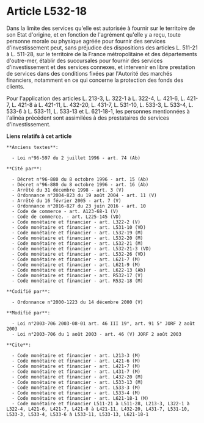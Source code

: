 # Article L532-18

Dans la limite des services qu'elle est autorisée à fournir sur le territoire de son Etat d'origine, et en fonction de
l'agrément qu'elle y a reçu, toute personne morale ou physique agréée pour fournir des services d'investissement peut, sans
préjudice des dispositions des articles L. 511-21 à L. 511-28, sur le territoire de la France métropolitaine et des
départements d'outre-mer, établir des succursales pour fournir des services d'investissement et des services connexes, et
intervenir en libre prestation de services dans des conditions fixées par l'Autorité des marchés financiers, notamment en ce
qui concerne la protection des fonds des clients.

Pour l'application des articles L. 213-3, L. 322-1 à L. 322-4, L. 421-6, L. 421-7, L. 421-8 à L. 421-11, L. 432-20, L. 431-7,
L. 531-10, L. 533-3, L. 533-4, L. 533-6 à L. 533-11, L. 533-13 et L. 621-18-1, les personnes mentionnées à l'alinéa précédent
sont assimilées à des prestataires de services d'investissement.

**Liens relatifs à cet article**

	**Anciens textes**:

	  - Loi n°96-597 du 2 juillet 1996 - art. 74 (Ab)

	**Cité par**:

	  - Décret n°96-880 du 8 octobre 1996 - art. 15 (Ab)
	  - Décret n°96-880 du 8 octobre 1996 - art. 16 (Ab)
	  - Arrêté du 31 décembre 1998 - art. 3 (V)
	  - Ordonnance n°2004-823 du 19 août 2004 - art. 11 (V)
	  - Arrêté du 16 février 2005 - art. 7 (V)
	  - Ordonnance n°2016-827 du 23 juin 2016 - art. 10
	  - Code de commerce - art. A123-68-1 (V)
	  - Code de commerce. - art. L225-145 (VD)
	  - Code monétaire et financier - art. L322-2 (V)
	  - Code monétaire et financier - art. L531-10 (VD)
	  - Code monétaire et financier - art. L532-19 (M)
	  - Code monétaire et financier - art. L532-20 (M)
	  - Code monétaire et financier - art. L532-21 (M)
	  - Code monétaire et financier - art. L532-21-3 (VD)
	  - Code monétaire et financier - art. L532-26 (VD)
	  - Code monétaire et financier - art. L621-7 (M)
	  - Code monétaire et financier - art. L621-9 (M)
	  - Code monétaire et financier - art. L622-13 (Ab)
	  - Code monétaire et financier - art. R532-17 (V)
	  - Code monétaire et financier - art. R532-18 (M)

	**Codifié par**:

	  - Ordonnance n°2000-1223 du 14 décembre 2000 (V)

	**Modifié par**:

	  - Loi n°2003-706 2003-08-01 art. 46 III 19°, art. 91 5° JORF 2 août 2003
	  - Loi n°2003-706 du 1 août 2003 - art. 46 (V) JORF 2 août 2003

	**Cite**:

	  - Code monétaire et financier - art. L213-3 (M)
	  - Code monétaire et financier - art. L421-6 (M)
	  - Code monétaire et financier - art. L421-7 (M)
	  - Code monétaire et financier - art. L431-7 (M)
	  - Code monétaire et financier - art. L432-20 (M)
	  - Code monétaire et financier - art. L533-13 (M)
	  - Code monétaire et financier - art. L533-3 (M)
	  - Code monétaire et financier - art. L533-4 (M)
	  - Code monétaire et financier - art. L621-18-1 (M)
	  - Code monétaire et financier L511-21 à L511-28, L213-3, L322-1 à L322-4, L421-6, L421-7, L421-8 à L421-11, L432-20, L431-7, L531-10, L533-3, L533-4, L533-6 à L533-11, L533-13, L621-18-1
